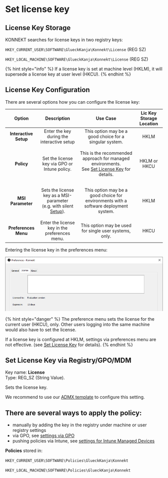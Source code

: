 # Set license key

## License Key Storage

KONNEKT searches for license keys in two registry keys:

`HKEY_CURRENT_USER\SOFTWARE\GlueckKanja\Konnekt\License` (REG SZ)

`HKEY_LOCAL_MACHINE\SOFTWARE\GlueckKanja\Konnekt\License` (REG SZ)

{% hint style="info" %}
If a license key is set at machine level (HKLM), it will supersede a license key at user level (HKCU).&#x20;
{% endhint %}

## License Key Configuration

There are several options how you can configure the license key:

|         Option        |                                                                 Description                                                                |                                                                                               Use Case                                                                                              | Lic Key Storage Location |
| :-------------------: | :----------------------------------------------------------------------------------------------------------------------------------------: | :-------------------------------------------------------------------------------------------------------------------------------------------------------------------------------------------------: | :----------------------: |
| **Interactive Setup** |                                                 Enter the key during the interactive setup                                                 |                                                                       This option may be a good choice for a singular system.                                                                       |           HKLM           |
|       **Policy**      |                                                Set the license key via GPO or Intune policy.                                               | <p>This is the recommended approach for managed environments. <br>See <a href="license-key-on-multi-user-environments.md#set-license-key-via-registry-gpo-mdm">Set License Key</a> for details.</p> |       HKLM or HKCU       |
|   **MSI Parameter**   | <p>Sets the license key as a MSI-parameter <br>(e.g. with silent <a href="../../installation/setup.md#silent-installation">Setup</a>).</p> |                                                         This option may be a good choice for environments with a software deployment system.                                                        |           HKLM           |
|  **Preferences Menu** |                                               Enter the license key in the preferences menu.                                               |                                                                        This option may be used for single user systems, only.                                                                       |           HKCU           |

Entering the license key in the preferences menu:

![](<../../.gitbook/assets/image (16).png>)

{% hint style="danger" %}
The preference menu sets the license for the current user (HKCU), only. Other users logging into the same machine would also have to set the license.

If a license key is configured at HKLM, settings via preferences menu are not effective. (see [Set License Key](license-key-on-multi-user-environments.md#license-key-storage) for details).&#x20;
{% endhint %}

## Set License Key via Registry/GPO/MDM

Key name: **License**\
Type: REG\_SZ (String Value).

Sets the license key.

We recommend to use our [ADMX template](../management-options/settings-via-gpo.md#admx-file) to configure this setting.

## **There are several ways to apply the policy:**

* manually by adding the key in the registry under machine or user registry settings
* via GPO, see [settings via GPO](../management-options/settings-via-gpo.md)
* pushing policies via Intune, see [settings for Intune Managed Devices](../management-options/setting-for-intune-managed-devices/intune-other-settings.md#set-license-key)

**Policies** stored in:

`HKEY_CURRENT_USER\SOFTWARE\Policies\GlueckKanja\Konnekt`

`HKEY_LOCAL_MACHINE\SOFTWARE\Policies\GlueckKanja\Konnekt`
